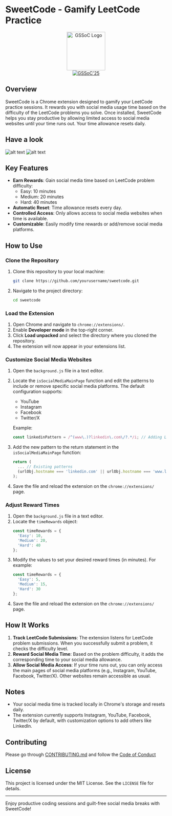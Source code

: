 # SweetCode - Gamify LeetCode Practice

<p align="center">
  <a href="https://gssoc.girlscript.tech/">
    <img src="https://github.com/decodingafterlife/SweetCode/blob/main/Images/GSSOC.jpeg" alt="GSSoC Logo" width="120">
  </a>
  <br>
  <a href="https://gssoc.girlscript.tech/">
    <img src="https://img.shields.io/badge/GSSoC-2025-orange.svg?style=for-the-badge" alt="GSSoC'25">
  </a>
</p>

## Overview
SweetCode is a Chrome extension designed to gamify your LeetCode practice sessions. It rewards you with social media usage time based on the difficulty of the LeetCode problems you solve. Once installed, SweetCode helps you stay productive by allowing limited access to social media websites until your time runs out. Your time allowance resets daily.

## Have a look
![alt text](https://github.com/decodingafterlife/SweetCode/blob/main/Images/popup.png?raw=true)
![alt text](https://github.com/decodingafterlife/SweetCode/blob/main/Images/block.png?raw=true)

## Key Features
- **Earn Rewards**: Gain social media time based on LeetCode problem difficulty:
  - Easy: 10 minutes
  - Medium: 20 minutes
  - Hard: 40 minutes
- **Automatic Reset**: Time allowance resets every day.
- **Controlled Access**: Only allows access to social media websites when time is available.
- **Customizable**: Easily modify time rewards or add/remove social media platforms.

## How to Use

### Clone the Repository
1. Clone this repository to your local machine:
   ```bash
   git clone https://github.com/yourusername/sweetcode.git
   ```

2. Navigate to the project directory:
   ```bash
   cd sweetcode
   ```

### Load the Extension
1. Open Chrome and navigate to `chrome://extensions/`.
2. Enable **Developer mode** in the top-right corner.
3. Click **Load unpacked** and select the directory where you cloned the repository.
4. The extension will now appear in your extensions list.

### Customize Social Media Websites
1. Open the `background.js` file in a text editor.
2. Locate the `isSocialMediaMainPage` function and edit the patterns to include or remove specific social media platforms. The default configuration supports:
   - YouTube
   - Instagram
   - Facebook
   - Twitter/X

   Example:
   ```javascript
   const linkedinPattern = /^(www\.)?linkedin\.com\/?.*/i; // Adding LinkedIn as a social media platform
   ```

3. Add the new pattern to the return statement in the `isSocialMediaMainPage` function:
   ```javascript
   return (
     ... // Existing patterns
     (urlObj.hostname === 'linkedin.com' || urlObj.hostname === 'www.linkedin.com') && linkedinPattern.test(urlObj.host + urlObj.pathname)
   );
   ```

4. Save the file and reload the extension on the `chrome://extensions/` page.

### Adjust Reward Times
1. Open the `background.js` file in a text editor.
2. Locate the `timeRewards` object:
   ```javascript
   const timeRewards = {
     'Easy': 10,
     'Medium': 20,
     'Hard': 40
   };
   ```
3. Modify the values to set your desired reward times (in minutes). For example:
   ```javascript
   const timeRewards = {
     'Easy': 5,
     'Medium': 15,
     'Hard': 30
   };
   ```
4. Save the file and reload the extension on the `chrome://extensions/` page.

## How It Works
1. **Track LeetCode Submissions**: The extension listens for LeetCode problem submissions. When you successfully submit a problem, it checks the difficulty level.
2. **Reward Social Media Time**: Based on the problem difficulty, it adds the corresponding time to your social media allowance.
3. **Allow Social Media Access**: If your time runs out, you can only access the main pages of social media platforms (e.g., Instagram, YouTube, Facebook, Twitter/X). Other websites remain accessible as usual.

## Notes
- Your social media time is tracked locally in Chrome's storage and resets daily.
- The extension currently supports Instagram, YouTube, Facebook, Twitter/X by default, with customization options to add others like LinkedIn.

## Contributing
Please go through [CONTRIBUTING.md](https://github.com/decodingafterlife/SweetCode/blob/main/CONTRIBUTING.md) and follow the [Code of Conduct](https://github.com/decodingafterlife/SweetCode/blob/main/CODE_OF_CONDUCT.md)

## License
This project is licensed under the MIT License. See the `LICENSE` file for details.

---

Enjoy productive coding sessions and guilt-free social media breaks with SweetCode!

